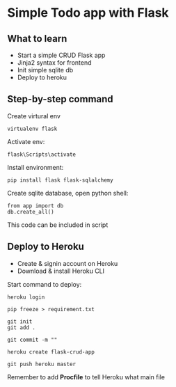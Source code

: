 # Simple Todo app with Flask

## What to learn
- Start a simple CRUD Flask app
- Jinja2 syntax for frontend
- Init simple sqlite db
- Deploy to heroku

## Step-by-step command
Create virtural env
```
virtualenv flask
```

Activate env:
```
flask\Scripts\activate
```

Install environment:
```
pip install flask flask-sqlalchemy
```

Create sqlite database, open python shell:
```
from app import db
db.create_all()
```
This code can be included in script

## Deploy to Heroku

- Create & signin account on Heroku
- Download & install Heroku CLI

Start command to deploy:
```
heroku login

pip freeze > requirement.txt

git init
git add .

git commit -m ""

heroku create flask-crud-app

git push heroku master
```

Remember to add **Procfile** to tell Heroku what main file
